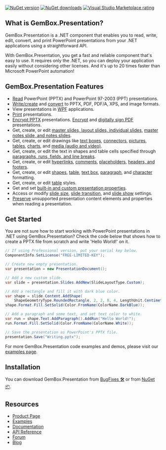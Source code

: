 [![NuGet version](https://img.shields.io/nuget/v/GemBox.Presentation?style=for-the-badge)](https://www.nuget.org/packages/GemBox.Presentation/) [![NuGet downloads](https://img.shields.io/nuget/dt/GemBox.Presentation?style=for-the-badge)](https://www.nuget.org/packages/GemBox.Presentation/) [![Visual Studio Marketplace rating](https://img.shields.io/visual-studio-marketplace/stars/GemBoxSoftware.GemBoxPresentation?style=for-the-badge)](https://marketplace.visualstudio.com/items?itemName=GemBoxSoftware.GemBoxPresentation)

## What is GemBox.Presentation?

GemBox.Presentation is a .NET component that enables you to read, write, edit, convert, and print PowerPoint presentations from your .NET applications using a straightforward API.

With GemBox.Presentation, you get a fast and reliable component that's easy to use. It requires only the .NET, so you can deploy your application easily without considering other licenses. And it's up to 20 times faster than Microsoft PowerPoint automation!

## GemBox.Presentation Features

- [Read](https://www.gemboxsoftware.com/presentation/examples/c-sharp-vb-net-open-read-powerpoint/201) PowerPoint (PPTX) and PowerPoint 97-2003 (PPT) presentations.
- [Write/create](https://www.gemboxsoftware.com/presentation/examples/c-sharp-vb-net-create-write-powerpoint/202) and [convert](https://www.gemboxsoftware.com/presentation/examples/c-sharp-convert-powerpoint-to-pdf/204) to PPTX, PDF, PDF/A, XPS, and image formats.
- View presentations in [WPF](https://www.gemboxsoftware.com/presentation/examples/powerpoint-xpsdocument-wpf/1701) applications.
- [Print](https://www.gemboxsoftware.com/presentation/examples/c-sharp-print-powerpoint/251) presentations.
- [Encrypt PPTX](https://www.gemboxsoftware.com/presentation/examples/c-sharp-vb-net-pptx-encryption/803) presentations. [Encrypt](https://www.gemboxsoftware.com/presentation/examples/pdf-encryption/801) and [digitally sign PDF](https://www.gemboxsoftware.com/presentation/examples/pdf-digital-signature/802) presentations.
- Get, create, or edit [master slides, layout slides, individual slides](https://www.gemboxsoftware.com/presentation/examples/c-sharp-vb-net-powerpoint-slides/401), [master notes slide, and notes slides](https://www.gemboxsoftware.com/presentation/examples/c-sharp-vb-net-powerpoint-slide-notes/411).
- Get, create, or edit drawings like [text boxes](https://www.gemboxsoftware.com/presentation/examples/powerpoint-textboxes/404), [connectors](https://www.gemboxsoftware.com/presentation/examples/powerpoint-shapes/403), [pictures](https://www.gemboxsoftware.com/presentation/examples/powerpoint-pictures/405), [tables](https://www.gemboxsoftware.com/presentation/examples/powerpoint-tables/601), [charts](https://www.gemboxsoftware.com/presentation/examples/powerpoint-charts/412), and [media (audio and video)](https://www.gemboxsoftware.com/presentation/examples/powerpoint-audio-video/406).
- Get, create, or edit the text in shapes and table cells specified through [paragraphs, runs, fields, and line breaks](https://www.gemboxsoftware.com/presentation/examples/powerpoint-textboxes/404).
- Get, create, or edit [hyperlinks](https://www.gemboxsoftware.com/presentation/examples/powerpoint-hyperlinks/409), [comments](https://www.gemboxsoftware.com/presentation/examples/powerpoint-comments/408), [placeholders](https://www.gemboxsoftware.com/presentation/examples/powerpoint-placeholders/402), [headers, and footers](https://www.gemboxsoftware.com/presentation/examples/powerpoint-header-footer/407).
- Get, create, or edit [shapes](https://www.gemboxsoftware.com/presentation/examples/powerpoint-shape-formatting/301), [table](https://www.gemboxsoftware.com/presentation/examples/powerpoint-table-formatting/602), [text box](https://www.gemboxsoftware.com/presentation/examples/powerpoint-textbox-formatting/302), [paragraph](https://www.gemboxsoftware.com/presentation/examples/powerpoint-paragraph-formatting/303), and [character](https://www.gemboxsoftware.com/presentation/examples/powerpoint-character-formatting/304) formatting.
- Get, create, or edit [table](https://www.gemboxsoftware.com/presentation/examples/powerpoint-table-styles/603) styles.
- Get and set [built-in and custom presentation properties](https://www.gemboxsoftware.com/presentation/examples/powerpoint-properties/410).
- Access or modify [slide size](https://www.gemboxsoftware.com/presentation/docs/GemBox.Presentation.PresentationDocument.html#GemBox_Presentation_PresentationDocument_SlideSize), [slide transition](https://www.gemboxsoftware.com/presentation/examples/powerpoint-slide-transition/501), and [slide show](https://www.gemboxsoftware.com/presentation/examples/powerpoint-slideshow/502) settings.
- [Preserve](https://www.gemboxsoftware.com/presentation/examples/powerpoint-diagrams/701) unsupported presentation content elements and properties when reading a presentation.

## Get Started

You are not sure how to start working with PowerPoint presentations in .NET using GemBox.Presentation? Check the code below that shows how to create a PPTX file from scratch and write 'Hello World!' on it.

```csharp
// If using Professional version, put your serial key below.
ComponentInfo.SetLicense("FREE-LIMITED-KEY");

// Create new empty presentation.
var presentation = new PresentationDocument();

// Add a new custom slide.
var slide = presentation.Slides.AddNew(SlideLayoutType.Custom);

// Add a rectangle and fill it with dark blue color.
var shape = slide.Content.AddShape(
    ShapeGeometryType.RoundedRectangle, 2, 2, 8, 4, LengthUnit.Centimeter);
shape.Format.Fill.SetSolid(Color.FromName(ColorName.DarkBlue));

// Add a paragraph and some text, and set text color to white.
var run = shape.Text.AddParagraph().AddRun("Hello World!");
run.Format.Fill.SetSolid(Color.FromName(ColorName.White));

// Save the presentation as PowerPoint's PPTX file.
presentation.Save("Writing.pptx");
```

For more GemBox.Presentation code examples and demos, please visit our [examples page](https://www.gemboxsoftware.com/presentation/examples/c-sharp-vb-net-powerpoint-library/101).

## Installation

You can download GemBox.Presentation from [BugFixes 🛠️](https://www.gemboxsoftware.com/presentation/downloads/bugfixes.html) or from [NuGet 📦](https://www.nuget.org/packages/GemBox.Presentation/).

## Resources

- [Product Page](https://www.gemboxsoftware.com/presentation)
- [Examples](https://www.gemboxsoftware.com/presentation/examples)
- [Documentation](https://www.gemboxsoftware.com/presentation/docs/introduction.html)
- [API Reference](https://www.gemboxsoftware.com/presentation/docs/GemBox.Presentation.html)
- [Forum](https://forum.gemboxsoftware.com/c/gembox-presentation/8)
- [Blog](https://www.gemboxsoftware.com/gembox-presentation)
